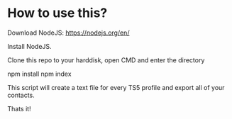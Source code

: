 # How to use this?

Download NodeJS: https://nodejs.org/en/

Install NodeJS.

Clone this repo to your harddisk, open CMD and enter the directory

npm install
npm index

This script will create a text file for every TS5 profile and export all of your contacts.

Thats it!
